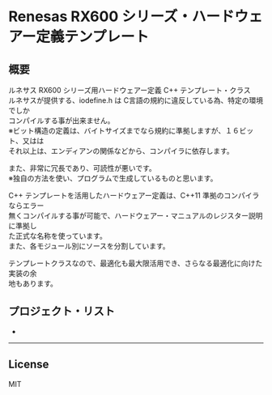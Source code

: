 Renesas RX600 シリーズ・ハードウェアー定義テンプレート
=========

## 概要
ルネサス RX600 シリーズ用ハードウェアー定義 C++ テンプレート・クラス   
ルネサスが提供する、iodefine.h は C言語の規約に違反している為、特定の環境でしか   
コンパイルする事が出来ません。   
※ビット構造の定義は、バイトサイズまでなら規約に準拠しますが、１６ビット、又はは   
それ以上は、エンディアンの関係などから、コンパイラに依存します。   
   
また、非常に冗長であり、可読性が悪いです。   
※独自の方法を使い、プログラムで生成しているものと思います。   
   
C++ テンプレートを活用したハードウェアー定義は、C++11 準拠のコンパイラならエラー   
無くコンパイルする事が可能で、ハードウェアー・マニュアルのレジスター説明に準拠し   
た正式な名称を使っています。   
また、各モジュール別にソースを分割しています。   
   
テンプレートクラスなので、最適化も最大限活用でき、さらなる最適化に向けた実装の余   
地もあります。   
   
## プロジェクト・リスト
 - 
 
   
   
-----
   
License
----

MIT

